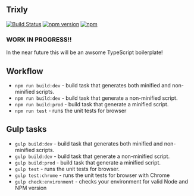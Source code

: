 ## Trixly

[![Build Status](https://travis-ci.org/trixler/trixly.svg?branch=master)](https://travis-ci.org/trixler/trixly)
[![npm version](https://badge.fury.io/js/trixly.svg)](https://badge.fury.io/js/trixly)
[![npm](https://img.shields.io/npm/l/express.svg?style=flat-square)](https://github.com/trixler/trixly/blob/master/LICENSE.md)

### WORK IN PROGRESS!!

In the near future this will be an awsome TypeScript boilerplate!


## Workflow

* `npm run build:dev` - build task that generates both minified and non-minified scripts.
* `npm run build:dev` - build task that generate a non-minified script.
* `npm run build:prod` - build task that generate a minified script.
* `npm run test` - runs the unit tests for browser

## Gulp tasks

* `gulp build:dev` - build task that generates both minified and non-minified scripts.
* `gulp build:dev` - build task that generate a non-minified script.
* `gulp build:prod` - build task that generate a minified script.
* `gulp test` - runs the unit tests for browser.
* `gulp test:chrome` - runs the unit tests for browser with Chrome
* `gulp check:environment` - checks your environment for valid Node and NPM version